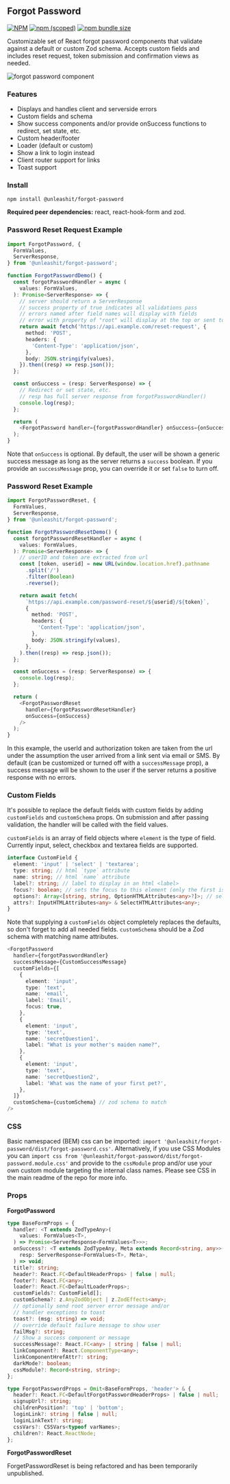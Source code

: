 ## Forgot Password

[![NPM](https://img.shields.io/npm/l/@unleashit/navigation.svg)](https://github.com/unleashit/npm-library/blob/master/LICENSE)
[![npm (scoped)](https://img.shields.io/npm/v/@unleashit/forgot-password.svg)](https://www.npmjs.com/package/@unleashit/forgot-password)
[![npm bundle size](https://img.shields.io/bundlephobia/minzip/@unleashit/forgot-password.svg)](https://bundlephobia.com/result?p=@unleashit/forgot-password)

Customizable set of React forgot password components that validate against a default or custom Zod schema. Accepts custom fields and includes reset request, token submission and confirmation views as needed.

![forgot password component](https://raw.githubusercontent.com/unleashit/npm-library/master/packages/forgotPassword/forgotPassword.png)

### Features

- Displays and handles client and serverside errors
- Custom fields and schema
- Show success components and/or provide onSuccess functions to redirect, set state, etc.
- Custom header/footer
- Loader (default or custom)
- Show a link to login instead
- Client router support for links
- Toast support

### Install

```
npm install @unleashit/forgot-password
```

**Required peer dependencies:** react, react-hook-form and zod.

### Password Reset Request Example

```typescript jsx
import ForgotPassword, {
  FormValues,
  ServerResponse,
} from '@unleashit/forgot-password';

function ForgotPasswordDemo() {
  const forgotPasswordHandler = async (
    values: FormValues,
  ): Promise<ServerResponse> => {
    // server should return a ServerResponse
    // success property of true indicates all validations pass
    // errors named after field names will display with fields
    // error with property of "root" will display at the top or sent to toast
    return await fetch('https://api.example.com/reset-request', {
      method: 'POST',
      headers: {
        'Content-Type': 'application/json',
      },
      body: JSON.stringify(values),
    }).then((resp) => resp.json());
  };

  const onSuccess = (resp: ServerResponse) => {
    // Redirect or set state, etc.
    // resp has full server response from forgotPasswordHandler()
    console.log(resp);
  };

  return (
    <ForgotPassword handler={forgotPasswordHandler} onSuccess={onSuccess} />
  );
}
```

Note that `onSuccess` is optional. By default, the user will be shown a generic success message as long as the server returns a `success` boolean. If you provide an `successMessage` prop, you can override it or set `false` to turn off.

### Password Reset Example

```typescript jsx
import ForgotPasswordReset, {
  FormValues,
  ServerResponse,
} from '@unleashit/forgot-password';

function ForgotPasswordResetDemo() {
  const forgotPasswordResetHandler = async (
    values: FormValues,
  ): Promise<ServerResponse> => {
    // userID and token are extracted from url
    const [token, userid] = new URL(window.location.href).pathname
      .split('/')
      .filter(Boolean)
      .reverse();

    return await fetch(
      `https://api.example.com/password-reset/${userid}/${token}`,
      {
        method: 'POST',
        headers: {
          'Content-Type': 'application/json',
        },
        body: JSON.stringify(values),
      },
    ).then((resp) => resp.json());
  };

  const onSuccess = (resp: ServerResponse) => {
    console.log(resp);
  };

  return (
    <ForgotPasswordReset
      handler={forgotPasswordResetHandler}
      onSuccess={onSuccess}
    />
  );
}
```

In this example, the userId and authorization token are taken from the url under the assumption the user arrived from a link sent via email or SMS. By default (can be customized or turned off with a `successMessage` prop), a success message will be shown to the user if the server returns a positive response with no errors.

### Custom Fields

It's possible to replace the default fields with custom fields by adding `customFields` and `customSchema` props. On submission and after passing validation, the handler will be called with the field values.

`customFields` is an array of field objects where `element` is the type of field. Currently input, select, checkbox and textarea fields are supported.

```typescript jsx
interface CustomField {
  element: 'input' | 'select' | 'textarea';
  type: string; // html `type` attribute
  name: string; // html `name` attribute
  label?: string; // label to display in an html <label>
  focus?: boolean; // sets the focus to this element (only the first is used)
  options?: Array<[string, string, OptionHTMLAttributes<any>?]>; // select options: [title, value, {attribute: value}]
  attrs?: InputHTMLAttributes<any> & SelectHTMLAttributes<any>;
}
```

Note that supplying a `customFields` object completely replaces the defaults, so don't forget to add all needed fields. `customSchema` should be a Zod schema with matching name attributes.

```typescript jsx
<ForgotPassword
  handler={forgotPasswordHandler}
  successMessage={CustomSuccessMessage}
  customFields={[
    {
      element: 'input',
      type: 'text',
      name: 'email',
      label: 'Email',
      focus: true,
    },
    {
      element: 'input',
      type: 'text',
      name: 'secretQuestion1',
      label: "What is your mother's maiden name?",
    },
    {
      element: 'input',
      type: 'text',
      name: 'secretQuestion2',
      label: 'What was the name of your first pet?',
    },
  ]}
  customSchema={customSchema} // zod schema to match
/>
```

### CSS

Basic namespaced (BEM) css can be imported: `import '@unleashit/forgot-password/dist/forgot-password.css'`. Alternatively, if you use CSS Modules you can `import css from '@unleashit/forgot-password/dist/forgot-password.module.css'` and provide to the `cssModule` prop and/or use your own custom module targeting the internal class names. Please see CSS in the main readme of the repo for more info.

### Props

**ForgotPassword**

```typescript
type BaseFormProps = {
  handler: <T extends ZodTypeAny>(
    values: FormValues<T>,
  ) => Promise<ServerResponse<FormValues<T>>>;
  onSuccess?: <T extends ZodTypeAny, Meta extends Record<string, any>>(
    resp: ServerResponse<FormValues<T>, Meta>,
  ) => void;
  title?: string;
  header?: React.FC<DefaultHeaderProps> | false | null;
  footer?: React.FC<any>;
  loader?: React.FC<DefaultLoaderProps>;
  customFields?: CustomField[];
  customSchema?: z.AnyZodObject | z.ZodEffects<any>;
  // optionally send root server error message and/or
  // handler exceptions to toast
  toast?: (msg: string) => void;
  // override default failure message to show user
  failMsg?: string;
  // Show a success component or message
  successMessage?: React.FC<any> | string | false | null;
  linkComponent?: React.ComponentType<any>;
  linkComponentHrefAttr?: string;
  darkMode?: boolean;
  cssModule?: Record<string, string>;
};

type ForgotPasswordProps = Omit<BaseFormProps, 'header'> & {
  header?: React.FC<DefaultForgotPasswordHeaderProps> | false | null;
  signupUrl?: string;
  childrenPosition?: 'top' | 'bottom';
  loginLink?: string | false | null;
  loginLinkText?: string;
  cssVars?: CSSVars<typeof varNames>;
  children?: React.ReactNode;
};
```

[//]: # '| Name           | Type                                      | Description                                                                                                                                                                     | default                                        |'
[//]: # '| -------------- | ----------------------------------------- | ------------------------------------------------------------------------------------------------------------------------------------------------------------------------------- | ---------------------------------------------- |'
[//]: # '| handler        | (values: any) => Promise<ServerResponse> | Called on submission and after validation. Use to check auth. Should return the above interface                                                                                 | required                                       |'
[//]: # '| onSuccess      | (resp: ServerResponse) => void            | Called if handler returns success. Provides the server response from handler() if a function is passed. If a component instance is passed instead of a function, it will render | n/a                                            |'
[//]: # '| successMessage | React.FC, string, false                   | Show a component or string on success                                                                                                                                           | default confirmation (check email to continue) |'
[//]: # '| schema         | zod schema                                | Zod schema to override default                                                                                                                                                  | default validation                             |'
[//]: # '| header         | React.FC                                  | React component to override default pw request header                                                                                                                           | basic header                                   |'
[//]: # '| loader         | React.FC                                  | React component to override default loader                                                                                                                                      | Sending...                                     |'
[//]: # '| customFields   | CustomField[]                             | Array of custom fields. Replaces defaults (including email). Custom validation schema will be needed.                                                                           | n/a                                            |'
[//]: # '| cssModule      | Record<string, string>                    | CSS Module object that optionally replaces default. Class names need to match expected names.                                                                                   | undefined                                      |'
[//]: # '| children       | React Children                            | Optional footer                                                                                                                                                                 | n/a                                            |'

**ForgotPasswordReset**

ForgetPasswordReset is being refactored and has been temporarily unpublished.

[//]: # '| Name           | Type                                             | Description                                                                                                                                                                     | default            |'
[//]: # '| -------------- | ------------------------------------------------ | ------------------------------------------------------------------------------------------------------------------------------------------------------------------------------- | ------------------ |'
[//]: # '| handler        | (values: FromValues) => Promise<ServerResponse> | Called on submission and after validation. Use to check auth. Should return the above interface                                                                                 | required           |'
[//]: # '| onSuccess      | (resp: ServerResponse) => void                   | Called if handler returns success. Provides the server response from handler() if a function is passed. If a component instance is passed instead of a function, it will render | n/a                |'
[//]: # '| successMessage | React.FC, string, false                          | Show a component or string on success                                                                                                                                           | false              |'
[//]: # '| schema         | Zod schema                                       | Zod schema to override the default                                                                                                                                              | default validation |'
[//]: # '| header         | React.FC                                         | React component to override default pw reset header                                                                                                                             | basic header       |'
[//]: # '| loader         | React.FC                                         | React component to override default loader                                                                                                                                      | Sending...         |'
[//]: # '| cssModule      | Record<string, string>                           | CSS Module object that optionally replaces default. Class names need to match expected names.                                                                                   | undefined          |'
[//]: # '| children       | React Children                                   | Optional footer                                                                                                                                                                 | n/a                |'

